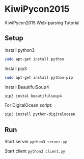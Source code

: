 # KiwiPycon2015 
KiwiPycon2015 Web-parsing Tutorial


## Setup

Install python3 
```bash
sudo apt-get install python
```

Install pip3
```bash
sudo apt-get install python-pip
```

Install BeautifulSoup4
```bash
pip3 instal beautifulsoup4
```

For DigitalOcean script:
```bash
pip3 install python-digitalocean
```

## Run

Start server `python3 server.py`
 
Start client `python3 client.py`
